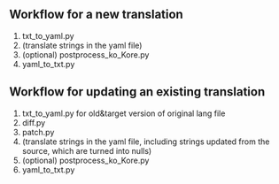 
## Workflow for a new translation
1. txt_to_yaml.py
1. (translate strings in the yaml file)
1. (optional) postprocess_ko_Kore.py
1. yaml_to_txt.py

## Workflow for updating an existing translation
1. txt_to_yaml.py for old&target version of original lang file
1. diff.py
1. patch.py
1. (translate strings in the yaml file, including strings updated from the source, which are turned into nulls)
1. (optional) postprocess_ko_Kore.py
1. yaml_to_txt.py

